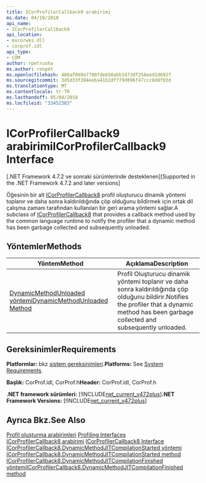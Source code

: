 ```yaml
---
title: ICorProfilerCallback9 arabirimi
ms.date: 04/10/2018
api_name:
- ICorProfilerCallback9
api_location:
- mscorwks.dll
- corprof.idl
api_type:
- COM
author: rpetrusha
ms.author: ronpet
ms.openlocfilehash: 488af069e7798fde650abb1473df256eed2d692f
ms.sourcegitcommit: 3d5d33f384eeba41b2dff79d096f47ccc8d8f03d
ms.translationtype: MT
ms.contentlocale: tr-TR
ms.lasthandoff: 05/04/2018
ms.locfileid: "33452383"
---
```

# <a name="icorprofilercallback9-interface"></a><span data-ttu-id="6df24-102">ICorProfilerCallback9 arabirimi</span><span class="sxs-lookup"><span data-stu-id="6df24-102">ICorProfilerCallback9 Interface</span></span>
<span data-ttu-id="6df24-103">[.NET Framework 4.7.2 ve sonraki sürümlerinde desteklenen]</span><span class="sxs-lookup"><span data-stu-id="6df24-103">[Supported in the .NET Framework 4.7.2 and later versions]</span></span>  

 <span data-ttu-id="6df24-104">Öğesinin bir alt [ICorProfilerCallback8](icorprofilercallback8-interface.md) profil oluşturucu dinamik yöntemi toplanır ve daha sonra kaldırıldığında çöp olduğunu bildirmek için ortak dil çalışma zamanı tarafından kullanılan bir geri arama yöntemi sağlar.</span><span class="sxs-lookup"><span data-stu-id="6df24-104">A subclass of [ICorProfilerCallback8](icorprofilercallback8-interface.md) that provides a callback method used by the common language runtime to notify the profiler that a dynamic method has been garbage collected and subsequently unloaded.</span></span>  
  
## <a name="methods"></a><span data-ttu-id="6df24-105">Yöntemler</span><span class="sxs-lookup"><span data-stu-id="6df24-105">Methods</span></span>  
  
|<span data-ttu-id="6df24-106">Yöntem</span><span class="sxs-lookup"><span data-stu-id="6df24-106">Method</span></span>|<span data-ttu-id="6df24-107">Açıklama</span><span class="sxs-lookup"><span data-stu-id="6df24-107">Description</span></span>|  
|------------|-----------------|  
|[<span data-ttu-id="6df24-108">DynamicMethodUnloaded yöntemi</span><span class="sxs-lookup"><span data-stu-id="6df24-108">DynamicMethodUnloaded Method</span></span>](ICorProfilerCallback9-dynamicmethodunloaded-method.md)|<span data-ttu-id="6df24-109">Profil Oluşturucu dinamik yöntemi toplanır ve daha sonra kaldırıldığında çöp olduğunu bildirir.</span><span class="sxs-lookup"><span data-stu-id="6df24-109">Notifies the profiler that a dynamic method has been garbage collected and subsequently unloaded.</span></span>|  
  
## <a name="requirements"></a><span data-ttu-id="6df24-110">Gereksinimler</span><span class="sxs-lookup"><span data-stu-id="6df24-110">Requirements</span></span>  
 <span data-ttu-id="6df24-111">**Platformlar:** bkz [sistem gereksinimleri](../../get-started/system-requirements.md).</span><span class="sxs-lookup"><span data-stu-id="6df24-111">**Platforms:** See [System Requirements](../../get-started/system-requirements.md).</span></span>  
  
 <span data-ttu-id="6df24-112">**Başlık:** CorProf.idl, CorProf.h</span><span class="sxs-lookup"><span data-stu-id="6df24-112">**Header:** CorProf.idl, CorProf.h</span></span>  
  
<span data-ttu-id="6df24-113">**.NET framework sürümleri:** [!INCLUDE[net_current_v472plus](../../../../includes/net-current-v472plus.md)]</span><span class="sxs-lookup"><span data-stu-id="6df24-113">**.NET Framework Versions:** [!INCLUDE[net_current_v472plus](../../../../includes/net-current-v472plus.md)]</span></span>  

## <a name="see-also"></a><span data-ttu-id="6df24-114">Ayrıca Bkz.</span><span class="sxs-lookup"><span data-stu-id="6df24-114">See Also</span></span>  
<span data-ttu-id="6df24-115">[Profil oluşturma arabirimleri](profiling-interfaces.md) </span><span class="sxs-lookup"><span data-stu-id="6df24-115">[Profiling Interfaces](profiling-interfaces.md) </span></span>  
<span data-ttu-id="6df24-116">[ICorProfilerCallback8 arabirimi](icorprofilercallback9-interface.md) </span><span class="sxs-lookup"><span data-stu-id="6df24-116">[ICorProfilerCallback8 Interface](icorprofilercallback9-interface.md) </span></span>  
<span data-ttu-id="6df24-117">[ICorProfilerCallback8.DynamicMethodJITCompilationStarted yöntemi](icorprofilercallback8-dynamicmethodjitcompilationstarted-method.md) </span><span class="sxs-lookup"><span data-stu-id="6df24-117">[ICorProfilerCallback8.DynamicMethodJITCompilationStarted method](icorprofilercallback8-dynamicmethodjitcompilationstarted-method.md) </span></span>  
[<span data-ttu-id="6df24-118">ICorProfilerCallback8.DynamicMethodJITCompilationFinished yöntemi</span><span class="sxs-lookup"><span data-stu-id="6df24-118">ICorProfilerCallback8.DynamicMethodJITCompilationFinished method</span></span>](icorprofilercallback8-dynamicmethodjitcompilationfinished-method.md)   
